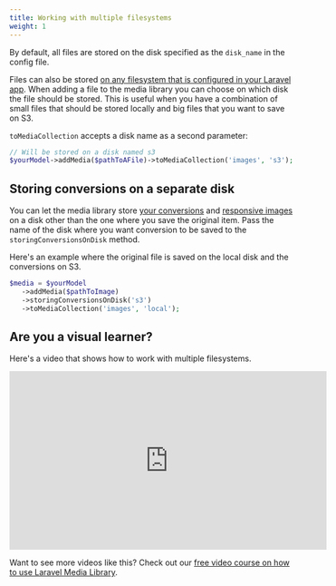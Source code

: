 ```yaml
---
title: Working with multiple filesystems
weight: 1
---
```


By default, all files are stored on the disk specified as the `disk_name` in the config file.

Files can also be stored [on any filesystem that is configured in your Laravel app](http://laravel.com/docs/7.x/filesystem#configuration). When adding a file to the media library you can choose on which disk the file should be stored. This is useful when you have a combination of small files that should be stored locally and big files that you want to save on S3.

`toMediaCollection` accepts a disk name as a second parameter:

```php
// Will be stored on a disk named s3
$yourModel->addMedia($pathToAFile)->toMediaCollection('images', 's3');
```

## Storing conversions on a separate disk

You can let the media library store [your conversions](https://spatie.be/docs/laravel-medialibrary/v10/converting-images/defining-conversions) and [responsive images](https://spatie.be/docs/laravel-medialibrary/v10/responsive-images/getting-started-with-responsive-images) on a disk other than the one where you save the original item. Pass the name of the disk where you want conversion to be saved to the `storingConversionsOnDisk` method.

Here's an example where the original file is saved on the local disk and the conversions on S3.

```php
$media = $yourModel
   ->addMedia($pathToImage)
   ->storingConversionsOnDisk('s3')
   ->toMediaCollection('images', 'local');
```

## Are you a visual learner?

Here's a video that shows how to work with multiple filesystems.

<iframe width="560" height="315" src="https://www.youtube.com/embed/kUXKhjKvmsY" frameborder="0" allow="accelerometer; autoplay; clipboard-write; encrypted-media; gyroscope; picture-in-picture" allowfullscreen></iframe>

Want to see more videos like this? Check out our [free video course on how to use Laravel Media Library](https://spatie.be/videos/discovering-laravel-media-library).

